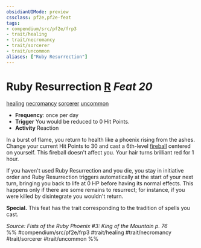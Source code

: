 ```yaml
---
obsidianUIMode: preview
cssclass: pf2e,pf2e-feat
tags:
- compendium/src/pf2e/frp3
- trait/healing
- trait/necromancy
- trait/sorcerer
- trait/uncommon
aliases: ["Ruby Resurrection"]
---
```

# Ruby Resurrection  [R](chapter-9-playing-the-game.md#Actions "Reaction") *Feat 20*  
[healing](healing.md "Healing Effect Trait")  [necromancy](necromancy.md "Necromancy School Trait")  [sorcerer](Reference/Rules/Traits/sorcerer.md "Sorcerer Class Trait")  [uncommon](uncommon.md "Uncommon Rarity Trait")  

- **Frequency**: once per day
- **Trigger** You would be reduced to 0 Hit Points.
- **Activity** Reaction

In a burst of flame, you return to health like a phoenix rising from the ashes. Change your current Hit Points to 30 and cast a 6th-level [fireball](fireball.md) centered on yourself. This fireball doesn't affect you. Your hair turns brilliant red for 1 hour.

If you haven't used Ruby Resurrection and you die, you stay in initiative order and Ruby Resurrection triggers automatically at the start of your next turn, bringing you back to life at 0 HP before having its normal effects. This happens only if there are some remains to resurrect; for instance, if you were killed by disintegrate you wouldn't return.

**Special.** This feat has the trait corresponding to the tradition of spells you cast.

*Source: Fists of the Ruby Phoenix #3: King of the Mountain p. 76*  
%% #compendium/src/pf2e/frp3 #trait/healing #trait/necromancy #trait/sorcerer #trait/uncommon %%